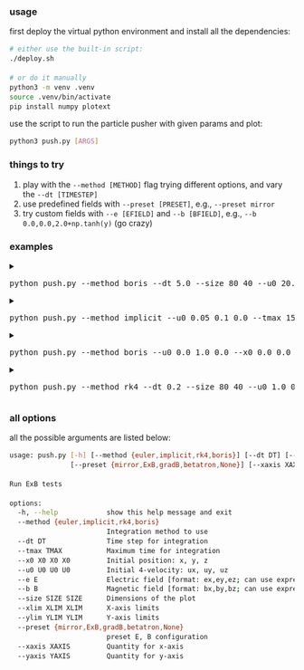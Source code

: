 ### usage

first deploy the virtual python environment and install all the dependencies:

```sh
# either use the built-in script:
./deploy.sh

# or do it manually
python3 -m venv .venv
source .venv/bin/activate
pip install numpy plotext
```

use the script to run the particle pusher with given params and plot:

```sh
python3 push.py [ARGS]
```

### things to try

1. play with the `--method [METHOD]` flag trying different options, and vary the `--dt [TIMESTEP]`
2. use predefined fields with `--preset [PRESET]`, e.g., `--preset mirror`
3. try custom fields with `--e [EFIELD]` and `--b [BFIELD]`, e.g., `--b 0.0,0.0,2.0+np.tanh(y)` (go crazy)

### examples

<details>
<summary><pre>python push.py --method boris --dt 5.0 --size 80 40 --u0 20.0 0.0 0.0 --tmax 500 --e 0.0,0.5,0.0 --b 0.0,0.0,1.0</pre></summary>

![demo-1](demos/demo-1.png)

</details>

<details>
<summary><pre>python push.py --method implicit --u0 0.05 0.1 0.0 --tmax 150 --preset mirror --dt 0.05</pre></summary>

![demo-2](demos/demo-2.png)

</details>

<details>
<summary><pre>python push.py --method boris --u0 0.0 1.0 0.0 --x0 0.0 0.0 0.0 --tmax 40 --preset betatron --dt 0.02</pre></summary>

![demo-3](demos/demo-3.png)

</details>

<details>
<summary><pre>python push.py --method rk4 --dt 0.2 --size 80 40 --u0 1.0 0.0 0.0 --tmax 100 --e "0.0,0.0,0.0" --b "0.0,0.0,1/(1+t/20)"</pre></summary>

![demo-4](demos/demo-4.png)

</details>


### all options

all the possible arguments are listed below:
```sh
usage: push.py [-h] [--method {euler,implicit,rk4,boris}] [--dt DT] [--tmax TMAX] [--x0 X0 X0 X0] [--u0 U0 U0 U0] [--e E] [--b B] [--size SIZE SIZE] [--xlim XLIM XLIM] [--ylim YLIM YLIM]
               [--preset {mirror,ExB,gradB,betatron,None}] [--xaxis XAXIS] [--yaxis YAXIS]

Run ExB tests

options:
  -h, --help            show this help message and exit
  --method {euler,implicit,rk4,boris}
                        Integration method to use
  --dt DT               Time step for integration
  --tmax TMAX           Maximum time for integration
  --x0 X0 X0 X0         Initial position: x, y, z
  --u0 U0 U0 U0         Initial 4-velocity: ux, uy, uz
  --e E                 Electric field [format: ex,ey,ez; can use expressions with x, y, z, t]
  --b B                 Magnetic field [format: bx,by,bz; can use expressions with x, y, z, t]
  --size SIZE SIZE      Dimensions of the plot
  --xlim XLIM XLIM      X-axis limits
  --ylim YLIM YLIM      Y-axis limits
  --preset {mirror,ExB,gradB,betatron,None}
                        preset E, B configuration
  --xaxis XAXIS         Quantity for x-axis
  --yaxis YAXIS         Quantity for y-axis
```
